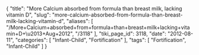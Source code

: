 {
    "title": "More Calcium absorbed from formula than breast milk, lacking vitamin D",
    "slug": "more-calcium-absorbed-from-formula-than-breast-milk-lacking-vitamin-d",
    "aliases": [
        "/More+Calcium+absorbed+from+formula+than+breast+milk+lacking+vitamin+D+\u2013+Aug+2012",
        "/3118"
    ],
    "tiki_page_id": 3118,
    "date": "2012-08-11",
    "categories": [
        "Infant-Child",
        "Fortification"
    ],
    "tags": [
        "Fortification",
        "Infant-Child"
    ]
}